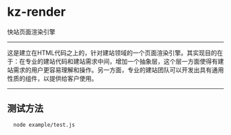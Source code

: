 kz-render
=========

快站页面渲染引擎

---

这是建立在HTML代码之上的，针对建站领域的一个页面渲染引擎。其实现目的在于：在专业的建站代码和建站需求中间，增加一个抽象层，这个层一方面使得有建站需求的用户更容易理解和操作。另一方面，专业的建站团队可以开发出具有通用性质的组件，以提供给客户使用。

---

## 测试方法

```
  node example/test.js
```

